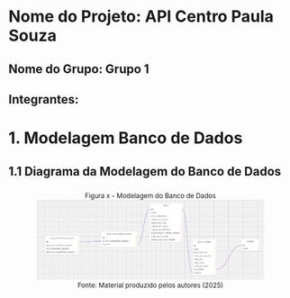 # Nome do Projeto: API Centro Paula Souza

## Nome do Grupo: Grupo 1

## Integrantes: 

# 1. Modelagem Banco de Dados

## 1.1 Diagrama da Modelagem do Banco de Dados

<div align="center">
<sub>Figura x - Modelagem do Banco de Dados</sub><br>
<img src="img/diagrama-modelo-banco-dados.jpg" width="80%"><br>
<sup>Fonte: Material produzido pelos autores (2025) </sup>
</div>